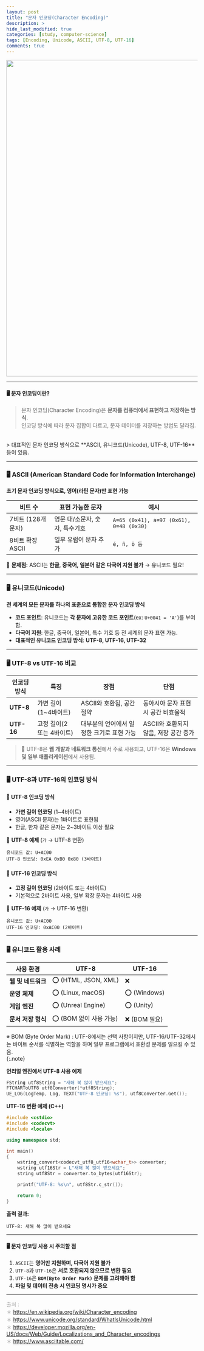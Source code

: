 ```yaml
---  
layout: post  
title: "문자 인코딩(Character Encoding)"  
description: >  
hide_last_modified: true  
categories: [study, computer-science]  
tags: [Encoding, Unicode, ASCII, UTF-8, UTF-16]  
comments: true  
---  
```


<p align="center">  
  <img src="/assets/img/blog/encoding/unicode-encoding.png" style="width: 832px; height: auto;" />  
</p>  

-----  

#### 🖥️ 문자 인코딩이란?  
> 문자 인코딩(Character Encoding)은 **문자를 컴퓨터에서 표현하고 저장하는 방식**.  <br>
인코딩 방식에 따라 문자 집합이 다르고, 문자 데이터를 저장하는 방법도 달라짐.  
<br>
> 대표적인 문자 인코딩 방식으로 **ASCII, 유니코드(Unicode), UTF-8, UTF-16** 등이 있음.  

----  
### 🖥️ ASCII (American Standard Code for Information Interchange) <br> 

**초기 문자 인코딩 방식으로, 영어(라틴 문자)만 표현 가능**  

| 비트 수 | 표현 가능한 문자 | 예시 |
|---------|---------------|------|
| 7비트 (128개 문자) | 영문 대/소문자, 숫자, 특수기호 | `A=65 (0x41), a=97 (0x61), 0=48 (0x30)` |
| 8비트 확장 ASCII | 일부 유럽어 문자 추가 | `é, ñ, ö 등` |

📌 **문제점:** ASCII는 **한글, 중국어, 일본어 같은 다국어 지원 불가** → 유니코드 필요!  

----  
### 🖥️ 유니코드(Unicode)  <br>
**전 세계의 모든 문자를 하나의 표준으로 통합한 문자 인코딩 방식**  

- **코드 포인트**: 유니코드는 **각 문자에 고유한 코드 포인트**(ex: `U+0041 = 'A'`)를 부여함.  
- **다국어 지원**: 한글, 중국어, 일본어, 특수 기호 등 전 세계의 문자 표현 가능.  
- **대표적인 유니코드 인코딩 방식**: **UTF-8, UTF-16, UTF-32**  

----  
### 🖥️ UTF-8 vs UTF-16 비교  

| 인코딩 방식 | 특징 | 장점 | 단점 |
|------------|------|------|------|
| **UTF-8** | 가변 길이(1~4바이트) | ASCII와 호환됨, 공간 절약 | 동아시아 문자 표현 시 공간 비효율적 |
| **UTF-16** | 고정 길이(2 또는 4바이트) | 대부분의 언어에서 일정한 크기로 표현 가능 | ASCII와 호환되지 않음, 저장 공간 증가 |

> 📌 UTF-8은 **웹 개발과 네트워크 통신**에서 주로 사용되고, UTF-16은 **Windows 및 일부 애플리케이션**에서 사용됨.

----  
### 🖥️ UTF-8과 UTF-16의 인코딩 방식  
#### 🔹 UTF-8 인코딩 방식  
- **가변 길이 인코딩** (1~4바이트)  
- 영어(ASCII 문자)는 1바이트로 표현됨  
- 한글, 한자 같은 문자는 2~3바이트 이상 필요  

📌 **UTF-8 예제** (`가` → UTF-8 변환)  
```plaintext
유니코드 값: U+AC00
UTF-8 인코딩: 0xEA 0xB0 0x80 (3바이트)
```

#### 🔹 UTF-16 인코딩 방식  
- **고정 길이 인코딩** (2바이트 또는 4바이트)  
- 기본적으로 2바이트 사용, 일부 확장 문자는 4바이트 사용  

📌 **UTF-16 예제** (`가` → UTF-16 변환)  
```plaintext
유니코드 값: U+AC00
UTF-16 인코딩: 0xAC00 (2바이트)
```

----  
### 🖥️ 유니코드 활용 사례  
| 사용 환경 | UTF-8 | UTF-16 |
|----------|-------|--------|
| **웹 및 네트워크** | ⭕ (HTML, JSON, XML) | ❌ |
| **운영 체제** | ⭕ (Linux, macOS) | ⭕ (Windows) |
| **게임 엔진** | ⭕ (Unreal Engine) | ⭕ (Unity) |
| **문서 저장 형식** | ⭕ (BOM 없이 사용 가능) | ❌ (BOM 필요) |

※ BOM (Byte Order Mark)
: UTF-8에서는 선택 사항이지만, UTF-16/UTF-32에서는 바이트 순서를 식별하는 역할을 하며 일부 프로그램에서 호환성 문제를 일으킬 수 있음. <br>
{:.note}

**언리얼 엔진에서 UTF-8 사용 예제** <br>
```cpp
FString utf8String = "새해 복 많이 받으세요";
FTCHARToUTF8 utf8Converter(*utf8String);
UE_LOG(LogTemp, Log, TEXT("UTF-8 인코딩: %s"), utf8Converter.Get());
```

**UTF-16 변환 예제 (C++)**  <br>
```cpp
#include <cstdio>
#include <codecvt>
#include <locale>

using namespace std;

int main() 
{
    wstring_convert<codecvt_utf8_utf16<wchar_t>> converter;
    wstring utf16Str = L"새해 복 많이 받으세요";
    string utf8Str = converter.to_bytes(utf16Str);

    printf("UTF-8: %s\n", utf8Str.c_str());

    return 0;
}
```

**출력 결과:**
```
UTF-8: 새해 복 많이 받으세요
```
----  
#### 🖥️ 문자 인코딩 사용 시 주의할 점  
1. `ASCII`는 **영어만 지원하며, 다국어 지원 불가**  
2. `UTF-8`과 `UTF-16`은 **서로 호환되지 않으므로 변환 필요**  
3. `UTF-16`은 **`BOM(Byte Order Mark)` 문제를 고려해야 함**  
4. **파일 및 데이터 전송 시 인코딩 명시가 중요**  

----  
<span style="color:darkgray">출처 : <br>
＊ https://en.wikipedia.org/wiki/Character_encoding <br>
＊ https://www.unicode.org/standard/WhatIsUnicode.html <br>
＊ https://developer.mozilla.org/en-US/docs/Web/Guide/Localizations_and_Character_encodings <br>
＊ https://www.asciitable.com/ <br>
</span>

